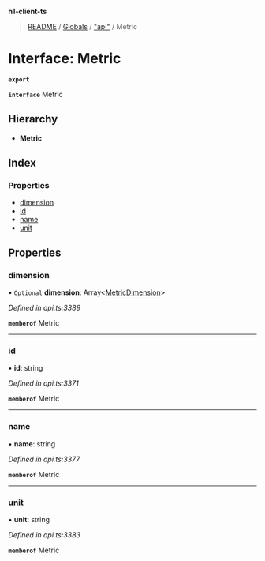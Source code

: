 **h1-client-ts**

> [README](../README.md) / [Globals](../globals.md) / ["api"](../modules/_api_.md) / Metric

# Interface: Metric

**`export`** 

**`interface`** Metric

## Hierarchy

* **Metric**

## Index

### Properties

* [dimension](_api_.metric.md#dimension)
* [id](_api_.metric.md#id)
* [name](_api_.metric.md#name)
* [unit](_api_.metric.md#unit)

## Properties

### dimension

• `Optional` **dimension**: Array\<[MetricDimension](_api_.metricdimension.md)>

*Defined in api.ts:3389*

**`memberof`** Metric

___

### id

•  **id**: string

*Defined in api.ts:3371*

**`memberof`** Metric

___

### name

•  **name**: string

*Defined in api.ts:3377*

**`memberof`** Metric

___

### unit

•  **unit**: string

*Defined in api.ts:3383*

**`memberof`** Metric
